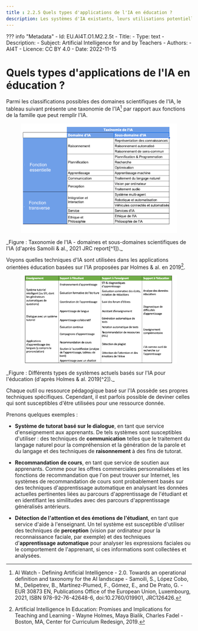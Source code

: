 ```yaml
---
title : 2.2.5 Quels types d'applications de l'IA en éducation ?
description: Les systèmes d'IA existants, leurs utilisations potentielles ou existantes en éducation.
---
```

??? info "Metadata"
    - Id: EU.AI4T.O1.M2.2.5t
    - Title:
    - Type: text
    - Description:
    - Subject: Artificial Intelligence for and by Teachers
    - Authors:
        - AI4T
    - Licence: CC BY 4.0
    - Date: 2022-11-15

# Quels types d'applications de l'IA en éducation ?

Parmi les classifications possibles des domaines scientifiques de l'IA, le tableau suivant présente une taxonomie de l'IA[^1] par rapport aux fonctions de la famille que peut remplir l'IA.
<figure>
  <img src="Images/AI-Taxonomy-Samoli-al-2021-fr.png" alt="Image of AI Taxonomy"/>  
</figure>
_Figure : Taxonomie de l'IA - domaines et sous-domaines scientifiques de l'IA (d'après Samoili &amp; al., 2021 JRC report[^1])._

Voyons quelles techniques d'IA sont utilisées dans les applications orientées éducation basées sur l'IA proposées par Holmes &amp; al. en 2019[^2].
<figure>
  <img src="Images/AIED-Holmes-systems-fr.png" alt="Image of AI-based education-oriented systems"/>
</figure>
_Figure : Différents types de systèmes actuels basés sur l'IA pour l'éducation (d'après Holmes &amp; al. 2019[^2])._

Chaque outil ou ressource pédagogique basé sur l'IA possède ses propres techniques spécifiques. Cependant, il est parfois possible de deviner celles qui sont susceptibles d'être utilisées pour une ressource donnée.

Prenons quelques exemples :

- **Système de tutorat basé sur le dialogue**, en tant que service d'enseignement aux apprenants.
De tels systèmes sont susceptibles d'utiliser : des techniques de **communication** telles que le traitement du langage naturel pour la compréhension et la génération de la parole et du langage et des techniques de **raisonnement** à des fins de tutorat.

- **Recommandation de cours**, en tant que service de soutien aux apprenants.
Comme pour les offres commerciales personnalisées et les fonctions de recommandation que l'on peut trouver sur Internet, les systèmes de recommandation de cours sont probablement basés sur des techniques d'apprentissage automatique en analysant les données actuelles pertinentes liées au parcours d'apprentissage de l'étudiant et en identifiant les similitudes avec des parcours d'apprentissage généralisés antérieurs.

- **Détection de l'attention et des émotions de l'étudiant**, en tant que service d'aide à l'enseignant.
Un tel système est susceptible d'utiliser des techniques de **perception** (vision par ordinateur pour la reconnaissance faciale, par exemple) et des techniques d'**apprentissage automatique** pour analyser les expressions faciales ou le comportement de l'apprenant, si ces informations sont collectées et analysées.


[^1]: AI Watch - Defining Artificial Intelligence - 2.0. Towards an operational definition and taxonomy for the AI landscape - Samoili, S., López Cobo, M., Delipetrev, B., Martínez-Plumed, F., Gómez, E., and De Prato, G. - EUR 30873 EN, Publications Office of the European Union, Luxembourg, 2021, ISBN 978-92-76-42648-6, doi:10.2760/019901, JRC126426.

[^2]: Artificial Intelligence In Education: Promises and Implications for Teaching and Learning - Wayne Holmes, Maya Bialik, Charles Fadel - Boston, MA, Center for Curriculum Redesign, 2019.
